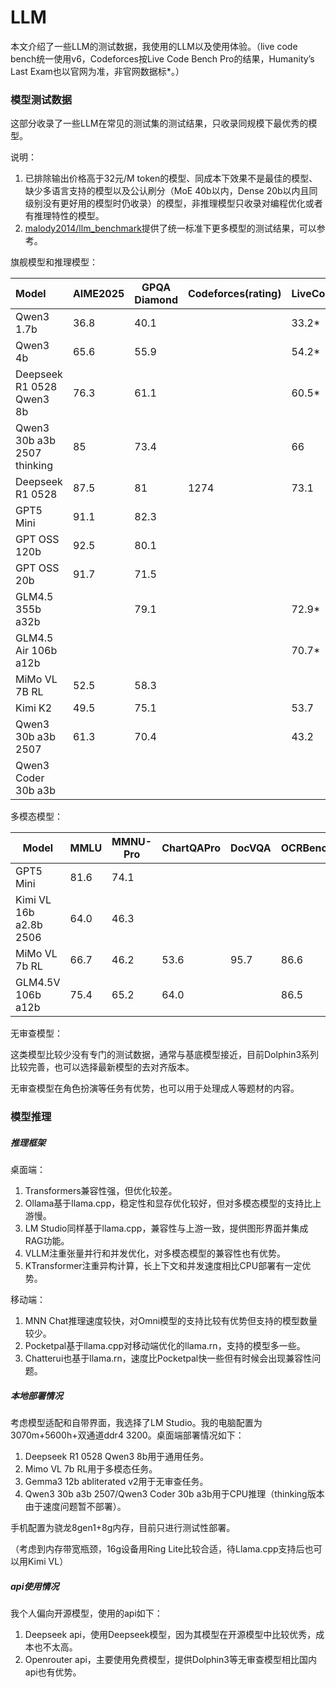# LLM

本文介绍了一些LLM的测试数据，我使用的LLM以及使用体验。（live code bench统一使用v6，Codeforces按Live Code Bench Pro的结果，Humanity’s Last Exam也以官网为准，非官网数据标*。）

### 模型测试数据

这部分收录了一些LLM在常见的测试集的测试结果，只收录同规模下最优秀的模型。

说明：

1. 已排除输出价格高于32元/M token的模型、同成本下效果不是最佳的模型、缺少多语言支持的模型以及公认刷分（MoE 40b以内，Dense 20b以内且同级别没有更好用的模型时仍收录）的模型，非推理模型只收录对编程优化或者有推理特性的模型。
2. [malody2014/llm_benchmark](https://github.com/malody2014/llm_benchmark)提供了统一标准下更多模型的测试结果，可以参考。

旗舰模型和推理模型：

| Model                                                                                    | AIME2025 | GPQA Diamond | Codeforces(rating) | LiveCodeBench | SWE-Bench | Humanity’s Last Exam | ARC AGI2 |
| :--------------------------------------------------------------------------------------- | -------- | ------------ | ------------------ | ------------- | --------- | --------------------- | -------- |
| Qwen3 1.7b                                                                               | 36.8     | 40.1         |                    | 33.2*         |           |                       |          |
| Qwen3 4b                                                                                 | 65.6     | 55.9         |                    | 54.2*         |           |                       |          |
| Deepseek R1 0528 Qwen3 8b                                                                | 76.3     | 61.1         |                    | 60.5*         |           |                       |          |
| Qwen3 30b a3b 2507                                                              thinking | 85       | 73.4         |                    | 66            |           |                       |          |
| Deepseek R1 0528                                                                         | 87.5     | 81           | 1274               | 73.1          |           | 14                    | 1.1      |
| GPT5 Mini                                                                                | 91.1     | 82.3         |                    |               | 71.0      | 16.7                  |          |
| GPT OSS 120b                                                                             | 92.5     | 80.1         |                    |               | 62.4      |                       |          |
| GPT OSS 20b                                                                              | 91.7     | 71.5         |                    |               | 60.7      |                       |          |
| GLM4.5 355b a32b                                                                         |          | 79.1         |                    | 72.9*         | 64.2      | 14.4*                 |          |
| GLM4.5 Air 106b a12b                                                                     |          |              |                    | 70.7*         | 57.6      | 10.6*                 |          |
| MiMo VL 7B RL                                                                            | 52.5     | 58.3         |                    |               |           |                       |          |
| Kimi K2                                                                                  | 49.5     | 75.1         |                    | 53.7          | 65.8      |                       |          |
| Qwen3 30b a3b 2507                                                                       | 61.3     | 70.4         |                    | 43.2          |           |                       |          |
| Qwen3 Coder 30b a3b                                                                      |          |              |                    |               | 51.6      |                       |          |

多模态模型：

| Model                  | MMLU | MMNU-Pro | ChartQAPro | DocVQA | OCRBench | AI2D | MathVista | MathVision |
| ---------------------- | ---- | -------- | ---------- | ------ | -------- | ---- | --------- | ---------- |
| GPT5 Mini              | 81.6 | 74.1     |            |        |          |      | 84.4      |            |
| Kimi VL 16b a2.8b 2506 | 64.0 | 46.3     |            |        |          |      | 80.1      | 56.9       |
| MiMo VL 7b RL          | 66.7 | 46.2     | 53.6       | 95.7   | 86.6     | 83.5 | 81.5      | 60.4       |
| GLM4.5V 106b a12b      | 75.4 | 65.2     | 64.0       |        | 86.5     | 88.1 | 84.6      | 65.6       |

无审查模型：

这类模型比较少没有专门的测试数据，通常与基底模型接近，目前Dolphin3系列比较完善，也可以选择最新模型的去对齐版本。

无审查模型在角色扮演等任务有优势，也可以用于处理成人等题材的内容。

### 模型推理

##### 推理框架

桌面端：

1. Transformers兼容性强，但优化较差。
2. Ollama基于llama.cpp，稳定性和显存优化较好，但对多模态模型的支持比上游慢。
3. LM Studio同样基于llama.cpp，兼容性与上游一致，提供图形界面并集成RAG功能。
4. VLLM注重张量并行和并发优化，对多模态模型的兼容性也有优势。
5. KTransformer注重异构计算，长上下文和并发速度相比CPU部署有一定优势。

移动端：

1. MNN Chat推理速度较快，对Omni模型的支持比较有优势但支持的模型数量较少。
2. Pocketpal基于llama.cpp对移动端优化的llama.rn，支持的模型多一些。
3. Chatterui也基于llama.rn，速度比Pocketpal快一些但有时候会出现兼容性问题。

##### 本地部署情况

考虑模型适配和自带界面，我选择了LM Studio。我的电脑配置为3070m+5600h+双通道ddr4 3200。桌面端部署情况如下：

1. Deepseek R1 0528 Qwen3 8b用于通用任务。
2. Mimo VL 7b RL用于多模态任务。
3. Gemma3 12b abliterated v2用于无审查任务。
4. Qwen3 30b a3b 2507/Qwen3 Coder 30b a3b用于CPU推理（thinking版本由于速度问题暂不部署）。

手机配置为骁龙8gen1+8g内存，目前只进行测试性部署。

（考虑到内存带宽瓶颈，16g设备用Ring Lite比较合适，待Llama.cpp支持后也可以用Kimi VL）

##### api使用情况

我个人偏向开源模型，使用的api如下：

1. Deepseek api，使用Deepseek模型，因为其模型在开源模型中比较优秀，成本也不太高。
2. Openrouter api，主要使用免费模型，提供Dolphin3等无审查模型相比国内api也有优势。

